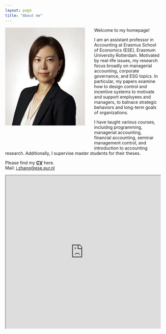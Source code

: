 ```yaml
---
layout: page
title: "About me"
---
```


<img style="border: 0px ; width: 260px; height: 320px; float: left; padding:0px 30px 80px 0px" src="/images/photo_J.Zhang.jpeg" alt="hi" class="inline-block">
Welcome to my homepage!

I am an assistant professor in Accounting at Erasmus School of Economics (ESE), Erasmum University Rotterdam. Motivated by real-life issues, my research focus broadly on managerial accounting, corporate governance, and ESG topics. In particular, my papers examine how to design control and incentive systems to motivate and support employees and managers, to balnace strategic behaviors and long-term goals of organizations. 

I have taught various courses, incluidng programming, managerial accounting, financial accounting, seminar management control, and introduction to accounting research. Additionally, I supervise master students for their theses. 

Please find my <a href="https://www.dropbox.com/scl/fi/1cqxivnjoeqygforqfdgl/CV_Jingwen-Zhang.pdf?rlkey=wps8k0fkg9hbt2sgr6ott1du6&dl=0" target="_blank"><strong>CV</strong></a> here.
<br>
Mail: [j.zhang@ese.eur.nl](mailto:j.zhang@ese.eur.nl)


<iframe src=
"https://www.dropbox.com/scl/fi/1cqxivnjoeqygforqfdgl/CV_Jingwen-Zhang.pdf?rlkey=wps8k0fkg9hbt2sgr6ott1du6&dl=0" 
                width="100%"
                height="500">



<iframe src="CV_Jingwen Zhang.pdf" 
                width="100%"
                height="500">